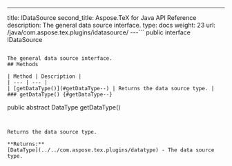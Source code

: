 ---
title: IDataSource
second_title: Aspose.TeX for Java API Reference
description: The general data source interface.
type: docs
weight: 23
url: /java/com.aspose.tex.plugins/idatasource/
---```
public interface IDataSource
```

The general data source interface.
## Methods

| Method | Description |
| --- | --- |
| [getDataType()](#getDataType--) | Returns the data source type. |
### getDataType() {#getDataType--}
```
public abstract DataType getDataType()
```


Returns the data source type.

**Returns:**
[DataType](../../com.aspose.tex.plugins/datatype) - The data source type.
